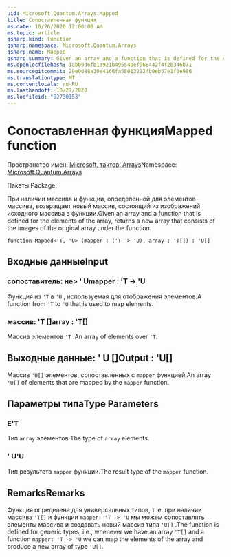 ```yaml
---
uid: Microsoft.Quantum.Arrays.Mapped
title: Сопоставленная функция
ms.date: 10/26/2020 12:00:00 AM
ms.topic: article
qsharp.kind: function
qsharp.namespace: Microsoft.Quantum.Arrays
qsharp.name: Mapped
qsharp.summary: Given an array and a function that is defined for the elements of the array, returns a new array that consists of the images of the original array under the function.
ms.openlocfilehash: 1abb9d6fb1a921b49554bef968442f4f2b346b71
ms.sourcegitcommit: 29e0d88a30e4166fa580132124b0eb57e1f0e986
ms.translationtype: MT
ms.contentlocale: ru-RU
ms.lasthandoff: 10/27/2020
ms.locfileid: "92730153"
---
```

# <a name="mapped-function"></a><span data-ttu-id="45a7e-102">Сопоставленная функция</span><span class="sxs-lookup"><span data-stu-id="45a7e-102">Mapped function</span></span>

<span data-ttu-id="45a7e-103">Пространство имен: [Microsoft. тактов. Arrays](xref:Microsoft.Quantum.Arrays)</span><span class="sxs-lookup"><span data-stu-id="45a7e-103">Namespace: [Microsoft.Quantum.Arrays](xref:Microsoft.Quantum.Arrays)</span></span>

<span data-ttu-id="45a7e-104">Пакеты [](https://nuget.org/packages/)</span><span class="sxs-lookup"><span data-stu-id="45a7e-104">Package: [](https://nuget.org/packages/)</span></span>


<span data-ttu-id="45a7e-105">При наличии массива и функции, определенной для элементов массива, возвращает новый массив, состоящий из изображений исходного массива в функции.</span><span class="sxs-lookup"><span data-stu-id="45a7e-105">Given an array and a function that is defined for the elements of the array, returns a new array that consists of the images of the original array under the function.</span></span>

```qsharp
function Mapped<'T, 'U> (mapper : ('T -> 'U), array : 'T[]) : 'U[]
```


## <a name="input"></a><span data-ttu-id="45a7e-106">Входные данные</span><span class="sxs-lookup"><span data-stu-id="45a7e-106">Input</span></span>

### <a name="mapper--t---u"></a><span data-ttu-id="45a7e-107">сопоставитель: не> ' U</span><span class="sxs-lookup"><span data-stu-id="45a7e-107">mapper : 'T -> 'U</span></span>

<span data-ttu-id="45a7e-108">Функция из `'T` в `'U` , используемая для отображения элементов.</span><span class="sxs-lookup"><span data-stu-id="45a7e-108">A function from `'T` to `'U` that is used to map elements.</span></span>


### <a name="array--t"></a><span data-ttu-id="45a7e-109">массив: 'T []</span><span class="sxs-lookup"><span data-stu-id="45a7e-109">array : 'T[]</span></span>

<span data-ttu-id="45a7e-110">Массив элементов `'T` .</span><span class="sxs-lookup"><span data-stu-id="45a7e-110">An array of elements over `'T`.</span></span>



## <a name="output--u"></a><span data-ttu-id="45a7e-111">Выходные данные: ' U []</span><span class="sxs-lookup"><span data-stu-id="45a7e-111">Output : 'U[]</span></span>

<span data-ttu-id="45a7e-112">Массив `'U[]` элементов, сопоставленных с `mapper` функцией.</span><span class="sxs-lookup"><span data-stu-id="45a7e-112">An array `'U[]` of elements that are mapped by the `mapper` function.</span></span>

## <a name="type-parameters"></a><span data-ttu-id="45a7e-113">Параметры типа</span><span class="sxs-lookup"><span data-stu-id="45a7e-113">Type Parameters</span></span>

### <a name="t"></a><span data-ttu-id="45a7e-114">Е</span><span class="sxs-lookup"><span data-stu-id="45a7e-114">'T</span></span>

<span data-ttu-id="45a7e-115">Тип `array` элементов.</span><span class="sxs-lookup"><span data-stu-id="45a7e-115">The type of `array` elements.</span></span>
### <a name="u"></a><span data-ttu-id="45a7e-116">' U</span><span class="sxs-lookup"><span data-stu-id="45a7e-116">'U</span></span>

<span data-ttu-id="45a7e-117">Тип результата `mapper` функции.</span><span class="sxs-lookup"><span data-stu-id="45a7e-117">The result type of the `mapper` function.</span></span>

## <a name="remarks"></a><span data-ttu-id="45a7e-118">Remarks</span><span class="sxs-lookup"><span data-stu-id="45a7e-118">Remarks</span></span>

<span data-ttu-id="45a7e-119">Функция определена для универсальных типов, т. е. при наличии массива `'T[]` и функции `mapper: 'T -> 'U` мы можем сопоставлять элементы массива и создавать новый массив типа `'U[]` .</span><span class="sxs-lookup"><span data-stu-id="45a7e-119">The function is defined for generic types, i.e., whenever we have an array `'T[]` and a function `mapper: 'T -> 'U` we can map the elements of the array and produce a new array of type `'U[]`.</span></span>